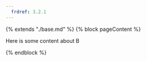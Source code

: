 ```yaml
---
  frdref: 3.2.1
---
```

{% extends "./base.md" %}
{% block pageContent %}

Here is some content about B

{% endblock %}